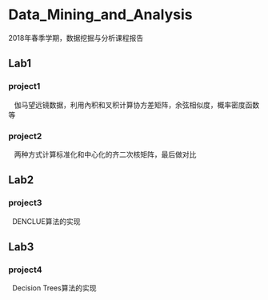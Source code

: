 # Data_Mining_and_Analysis
2018年春季学期，数据挖掘与分析课程报告

## Lab1
  ### project1
    伽马望远镜数据，利用內积和叉积计算协方差矩阵，余弦相似度，概率密度函数等
  ### project2
    两种方式计算标准化和中心化的齐二次核矩阵，最后做对比

## Lab2
  ### project3
    DENCLUE算法的实现


## Lab3
  ### project4
    Decision Trees算法的实现
    
